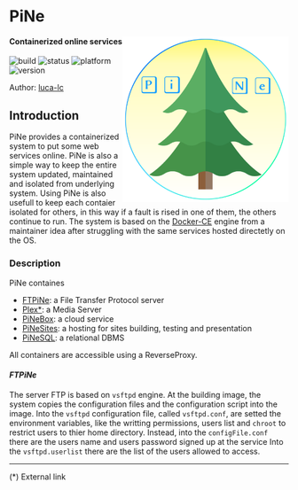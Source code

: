 <link rel="stylesheet" type="text/css" media="all" href="assets/style.css" />

[1]: https://www.docker.com/
[2]: https://luca-lc.github.io/
[3]: https://plex.tv/ 

# PiNe
<img src="./assets/img/PiNe.png" width="300" align="right"/> 

#### Containerized online services 
![build](https://img.shields.io/badge/build-inTest-ff3030)
![status](https://img.shields.io/badge/status-Debug-yellow)
![platform](https://img.shields.io/badge/platform-Docker-3285a8)
![version](https://img.shields.io/badge/version-3.5-ff7300)

<p class="author">Author: <a href="https://luca-lc.github.io/">luca-lc</a></p>


## Introduction

PiNe provides a containerized system to put some web services online. PiNe is also a simple way to keep the entire system updated, maintained and isolated from underlying system. Using PiNe is also usefull to keep each contaier isolated for others, in this way if a fault is rised in one of them, the others continue to run. The system is based on the [Docker-CE][1] engine from a maintainer idea after struggling with the same services hosted directetly on the OS.


### Description

PiNe containes
- <u>[FTPiNe](#FTPiNe)</u>: a File Transfer Protocol server
- <u>[Plex*][3]</a></u>: a Media Server
- <u>[PiNeBox](#PiNeBox)</u>: a cloud service
- <u>[PiNeSites](#PiNeSites)</u>: a hosting for sites building, testing and presentation
- <u>[PiNeSQL](#PiNeSQL)</u>: a relational DBMS

All containers are accessible using a ReverseProxy.

#### _FTPiNe_

The server FTP is based on `vsftpd` engine. At the building image, the system copies the configuration files and the configuration script into the image.
Into the `vsftpd` configuration file, called `vsftpd.conf`, are setted the environment variables, like the writting permissions, users list and `chroot` to restrict users to thier home directory.
Instead, into the `configFile.conf` there are the users name and users password signed up at the service
Into the `vsftpd.userlist` there are the list of the users allowed to access.

<!-- #### _Plex_
TODO

#### _PiNeBox_ -->

---
<p class="footer">
(*) External link
</p>